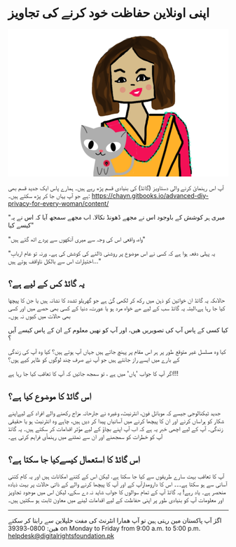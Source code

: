# اپنی اونلاین حفاظت خود کرنے کی تجاویز 


![](assets/urducover.png)

آپ اس رہنمایٔ کرنے والی دستاویز (گائڈ) کی  بنيادی قسم پڑھ رہے ہيں۔ ہمارے پاس ايک جديد قسم بھی ہے جو آپ يہاں جا کر پڑھ سکتے ہيں۔: https://chayn.gitbooks.io/advanced-diy-privacy-for-every-woman/content/


"میری ہر کوشش کے باوجود اس نے مجهے ڈهونڈ نکالا. اب مجهے سمجھ آیا کہ اس نے یہ کیسے کیا"

"واہ، واقعی اس کی وجہ سے میری آنکهوں سے پردے اٹھ گئے ہیں"

"یہ پہلی دفعہ ہوا  ہے کہ کسی نے اس موضوع پر روشنی ڈالنے کی کوشش کی ہے۔ ورنہ تو عام اربابِ اختیارات اس سے بالکل ناواقف ہوتے ہیں..."



## یہ  گائڈ کس کے لیے ہے؟
حالاںکہ یہ گائڈ ان خواتین کو ذہن میں رکھ کر لکھی  گیٔ ہے جو گهریلو تشدد کا نشانہ ہیں یا جن کا پیچها کیا جا رہا ہے،البتہ یہ گائڈ سب کے لیے ھے خواہ مرد ہو یا عورت،  دنیا کے کسی بھی حصے میں اور کسی بھی حالات میں کیوں نہ ہوں۔ 

کیا کسی کے پاس آپ کی تصویریں ھیں، اور آپ کو نھیں معلوم کے ان کے پاس کیسے آیں ؟
 
کیا وه مسلسل غیر متوقع طور پر ہر اس مقام پر پہنچ جاتے ہیں جہاں آپ ہوتے ہیں؟
 کیا وه آپ کی زندگی کے بارے میں ایسے راز جانتے ہیں جو آپ نے صرف چند لوگوں کو ظاہر کیے ہوں؟

 اگر آپ کا جواب 'ہاں' میں ہے ، تو سمجھ جائیں کہ آپ کا تعاقب کیا جا رہا ہے!!!


## اس گائڈ کا موضوع کیا ہے؟
جدید ٹیکنالوجی جیسے کہ موبائل فون، انٹرنیٹ، وغیره نے جارحانہ مزاج رکھنے والے افراد کے لیےاپنے شکار کو ہراساں کرنے اور ان  کا پیچھا کرنے میں آسانیاں پیدا کر دیں ہیں،  چاہے وه انٹرنیٹ  ہو یا حقیقی زندگی۔ 
آپ کے لیے اچھی خبر یہ ہے کہ اب آپ اپنے بچاؤ کے لیے مؤثر اقدامات کر سکتے ہیں۔ یہ گائڈ آپ کو خطرات کو سمجھنے اور ان سے نمٹنے میں رہنمأی فراہم کرتی ہے۔ 

## اس گائڈ کا استعمال کیسےکیا جا سکتا ہے؟
آپ کا تعاقب بہت سارے طریقوں سے کیا جا سکتا ہے. لیکن اس کے کتنے  امکانات ہیں اور یہ کام کتنی آسانی سے ہو سکتا ہے۔۔۔ اس کا دارومدارآپ کے اور آپ کا پیچھا کرنے والے کے ذاتی حالات پر بہت ذیادہ منحصر ہے۔
یاد رہے! یہ گائڈ آپ کے تمام سوالوں کا جواب شاید نہ دے سکے، لیکن اس میں موجود تجاویز اور معلومات آپ کو بنیادی طور پر اپنی حفاظت کے لیے اقدامات لینے میں معاون ثابت ہو سکتیں ہیں۔

---

اگرٰ آپ پاکستان مین رہتی ہین تو آپ ھمارا انٹرنٹ کی مفت حلپلاین سے رابتا کر سکتے ھین:  0800-39393 on Monday to Friday from 9:00 a.m. to 5:00 p.m. helpdesk@digitalrightsfoundation.pk


